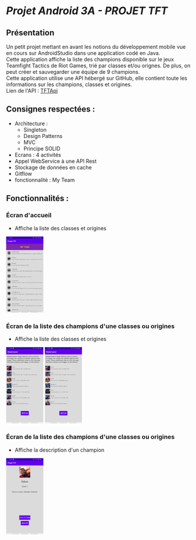 <h1>
  <i>Projet Android 3A - PROJET TFT</i>
</h1>
<h2>
  Présentation
</h2>
<p>
  Un petit projet mettant en avant les notions du développement mobile vue en cours sur AndroidStudio dans une application codé en Java. 
  <br>
  Cette application affiche la liste des champions disponible sur le jeux Teamfight Tactics de Riot Games, trié par classes et/ou orignes.
  De plus, on peut créer et sauvegarder une équipe de 9 champions.
  <br>
  Cette application utilise une API hébergé sur GitHub, elle contient toute les informations sur les champions, classes et origines.
  <br>
  Lien de l'API : <a href="https://github.com/ChristianStephenn/Projet_Android/blob/master/TFTAPI.json">TFTApi</a>
</p>
<h2>
  Consignes respectées :
</h2>
<p>
  <ul>
    <li>Architecture : <ul> 
                           <li>Singleton</li> 
                           <li>Design Patterns</li>
                           <li>MVC</li> 
                           <li>Principe SOLID</li>
                       </ul>
    <li>Ecrans : 4 activités</li>
    <li>Appel WebService à une API Rest</li>
    <li>Stockage de données en cache</li>
    <li>Gitflow</li>
    <li>fonctionnalité : My Team</li>
  </ul>
</p>
<h2>
  Fonctionnalités :
</h2>
<h3>
  Écran d'accueil
</h3>
<ul><li>Affiche la liste des classes et origines</li></ul>
<img src="img/imgReadMe/ListeClassesOrigines.jpg" width="20%" height="20%">
<h3>
  Écran de la liste des champions d'une classes ou origines
</h3>
<ul><li>Affiche la liste des classes et origines</li></ul>
<div>
  <img src="img/imgReadMe/ListeChampions.jpg" width="20%" height="20%"> 
  <img src="img/imgReadMe/ListeChampions.jpg" width="20%" height="20%">
</div>
<h3>
  Écran de la liste des champions d'une classes ou origines
</h3>
<ul><li>Affiche la description d'un champion</li></ul>
<img src="img/imgReadMe/DescChampion.jpg" width="20%" height="20%">
